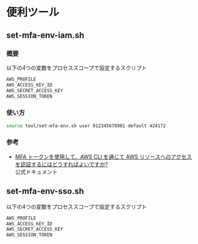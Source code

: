 # 便利ツール

## set-mfa-env-iam.sh

### 概要

以下の4つの変数をプロセススコープで設定するスクリプト

```bash
AWS_PROFILE
AWS_ACCESS_KEY_ID
AWS_SECRET_ACCESS_KEY
AWS_SESSION_TOKEN
```

### 使い方

```bash
source tool/set-mfa-env.sh user 012345678901 default 424172
```

### 参考

- [MFA トークンを使用して、AWS CLI を通じて AWS リソースへのアクセスを認証するにはどうすればよいですか?](https://aws.amazon.com/jp/premiumsupport/knowledge-center/authenticate-mfa-cli/)  
  公式ドキュメント

## set-mfa-env-sso.sh

以下の4つの変数をプロセススコープで設定するスクリプト

```bash
AWS_PROFILE
AWS_ACCESS_KEY_ID
AWS_SECRET_ACCESS_KEY
AWS_SESSION_TOKEN
```
